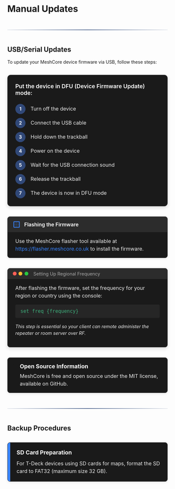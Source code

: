 # Manual Updates

<div class="section-divider">
  <div class="divider-line"></div>
</div>

## USB/Serial Updates

To update your MeshCore device firmware via USB, follow these steps:

<div class="update-sequence">
  <h3>Put the device in DFU (Device Firmware Update) mode:</h3>
  <div class="step-container">
    <div class="step">
      <div class="step-number">1</div>
      <div class="step-text">Turn off the device</div>
    </div>
    <div class="step">
      <div class="step-number">2</div>
      <div class="step-text">Connect the USB cable</div>
    </div>
    <div class="step">
      <div class="step-number">3</div>
      <div class="step-text">Hold down the trackball</div>
    </div>
    <div class="step">
      <div class="step-number">4</div>
      <div class="step-text">Power on the device</div>
    </div>
    <div class="step">
      <div class="step-number">5</div>
      <div class="step-text">Wait for the USB connection sound</div>
    </div>
    <div class="step">
      <div class="step-number">6</div>
      <div class="step-text">Release the trackball</div>
    </div>
    <div class="step">
      <div class="step-number">7</div>
      <div class="step-text">The device is now in DFU mode</div>
    </div>
  </div>
</div>

<div class="instruction-card">
  <div class="instruction-header">
    <svg xmlns="http://www.w3.org/2000/svg" width="24" height="24" viewBox="0 0 24 24" fill="none" stroke="currentColor" stroke-width="2" stroke-linecap="round" stroke-linejoin="round"><rect width="18" height="18" x="3" y="3" rx="2"/><path d="M7 7h.01"/><path d="M12 7h.01"/><path d="M17 7h.01"/><path d="M7 12h.01"/><path d="M12 12h.01"/><path d="M17 12h.01"/><path d="M7 17h.01"/><path d="M12 17h.01"/><path d="M17 17h.01"/></svg>
    <span>Flashing the Firmware</span>
  </div>
  <div class="instruction-content">
    <p>Use the MeshCore flasher tool available at <a href="https://flasher.meshcore.co.uk" class="link">https://flasher.meshcore.co.uk</a> to install the firmware.</p>
  </div>
</div>

<div class="console-example">
  <div class="console-header">
    <div class="console-dots">
      <span></span>
      <span></span>
      <span></span>
    </div>
    <div class="console-title">Setting Up Regional Frequency</div>
  </div>
  <div class="console-body">
    <p>After flashing the firmware, set the frequency for your region or country using the console:</p>
    <div class="code-block">set freq {frequency}</div>
    <p class="console-note">This step is essential so your client can remote administer the repeater or room server over RF.</p>
  </div>
</div>

<div class="note-box">
  <div class="note-icon">ℹ️</div>
  <div class="note-content">
    <h3>Open Source Information</h3>
    <p>MeshCore is free and open source under the MIT license, available on GitHub.</p>
  </div>
</div>

<div class="section-divider">
  <div class="divider-line"></div>
</div>

## Backup Procedures

<div class="card-container">
  <div class="backup-card">
    <div class="card-marker"></div>
    <div class="card-content">
      <h3>SD Card Preparation</h3>
      <p>For T-Deck devices using SD cards for maps, format the SD card to FAT32 (maximum size 32 GB).</p>
    </div>
  </div>
</div>

<style>
.section-divider {
  display: flex;
  align-items: center;
  justify-content: center;
  margin: 3rem 0;
}

.divider-line {
  height: 2px;
  background: linear-gradient(90deg, rgba(30, 59, 112, 0.1), rgba(30, 59, 112, 0.8) 50%, rgba(30, 59, 112, 0.1));
  flex-grow: 1;
}

/* Update Sequence */
.update-sequence {
  background-color: #1a1a1a;
  border-radius: 10px;
  padding: 1.5rem;
  margin: 2rem 0;
  box-shadow: 0 4px 12px rgba(0,0,0,0.15);
  border: 1px solid #333;
}

.update-sequence h3 {
  color: #fff;
  margin-top: 0;
  margin-bottom: 1.5rem;
  font-size: 1.1rem;
  font-weight: 600;
}

.step-container {
  display: flex;
  flex-direction: column;
  gap: 0.75rem;
}

.step {
  display: flex;
  align-items: center;
  gap: 1rem;
}

.step-number {
  display: flex;
  align-items: center;
  justify-content: center;
  width: 32px;
  height: 32px;
  border-radius: 50%;
  background-color: #304878;
  color: white;
  font-weight: 700;
  font-size: 0.9rem;
  flex-shrink: 0;
}

.step-text {
  color: #eee;
  font-size: 1rem;
  line-height: 1.4;
}

/* Instruction Card */
.instruction-card {
  background-color: #1a1a1a;
  border-radius: 8px;
  margin: 2rem 0;
  overflow: hidden;
  box-shadow: 0 2px 8px rgba(0,0,0,0.1);
  border: 1px solid #333;
}

.instruction-header {
  background-color: #2c2c2c;
  color: white;
  padding: 0.75rem 1rem;
  font-weight: 600;
  font-size: 1rem;
  display: flex;
  align-items: center;
  gap: 0.75rem;
}

.instruction-header svg {
  color: #3884ff;
}

.instruction-content {
  padding: 1rem 1.5rem;
}

.instruction-content p {
  color: #eee;
  font-size: 1rem;
  line-height: 1.5;
  margin: 0;
}

.link {
  color: #3884ff;
  text-decoration: none;
  transition: color 0.2s;
}

.link:hover {
  text-decoration: underline;
  color: #5497ff;
}

/* Console Example */
.console-example {
  background-color: #1a1a1a;
  border-radius: 8px;
  margin: 2rem 0;
  overflow: hidden;
  box-shadow: 0 4px 12px rgba(0,0,0,0.15);
  border: 1px solid #333;
}

.console-header {
  background-color: #2c2c2c;
  padding: 0.5rem 1rem;
  display: flex;
  align-items: center;
}

.console-dots {
  display: flex;
  gap: 0.4rem;
  margin-right: 1rem;
}

.console-dots span {
  width: 12px;
  height: 12px;
  border-radius: 50%;
  background-color: #333;
}

.console-dots span:nth-child(1) {
  background-color: #ff5f57;
}

.console-dots span:nth-child(2) {
  background-color: #febc2e;
}

.console-dots span:nth-child(3) {
  background-color: #28c840;
}

.console-title {
  color: #aaa;
  font-size: 0.9rem;
}

.console-body {
  padding: 1rem 1.5rem;
}

.console-body p {
  color: #eee;
  margin: 0 0 1rem 0;
  font-size: 1rem;
  line-height: 1.5;
}

.code-block {
  background-color: #262626;
  padding: 0.75rem 1rem;
  border-radius: 4px;
  font-family: 'Fira Code', monospace;
  color: #3eaf7c;
  font-size: 0.95rem;
  margin-bottom: 1rem;
  overflow-x: auto;
}

.console-note {
  color: #ccc;
  font-size: 0.9rem !important;
  font-style: italic;
  margin-top: 0.75rem !important;
}

/* Note Box */
.note-box {
  display: flex;
  background-color: #1a1a1a;
  border-radius: 8px;
  padding: 1rem;
  margin: 2rem 0;
  box-shadow: 0 2px 8px rgba(0,0,0,0.1);
  border: 1px solid #333;
  align-items: flex-start;
  gap: 1rem;
}

.note-icon {
  font-size: 1.5rem;
  line-height: 1;
}

.note-content {
  flex: 1;
}

.note-content h3 {
  color: #fff;
  margin-top: 0;
  margin-bottom: 0.5rem;
  font-size: 1.1rem;
}

.note-content p {
  color: #eee;
  margin: 0;
  font-size: 1rem;
  line-height: 1.5;
}

/* Backup Card */
.card-container {
  display: flex;
  flex-direction: column;
  gap: 1.5rem;
  margin: 2rem 0;
}

.backup-card {
  background-color: #1a1a1a;
  border-radius: 8px;
  overflow: hidden;
  display: flex;
  box-shadow: 0 2px 8px rgba(0,0,0,0.1);
  border: 1px solid #333;
}

.card-marker {
  width: 8px;
  background-color: #3884ff;
  flex-shrink: 0;
}

.card-content {
  padding: 1.25rem;
  flex: 1;
}

.card-content h3 {
  color: #fff;
  margin-top: 0;
  margin-bottom: 0.75rem;
  font-size: 1.1rem;
}

.card-content p {
  color: #eee;
  margin: 0;
  font-size: 1rem;
  line-height: 1.5;
}
</style>